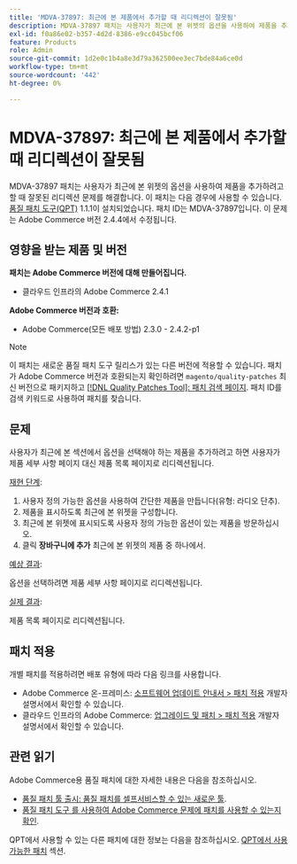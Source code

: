 ```yaml
---
title: 'MDVA-37897: 최근에 본 제품에서 추가할 때 리디렉션이 잘못됨'
description: MDVA-37897 패치는 사용자가 최근에 본 위젯의 옵션을 사용하여 제품을 추가하려고 할 때 잘못된 리디렉션 문제를 해결합니다. 이 패치는 [Quality Patches Tool (QPT)](/help/announcements/adobe-commerce-announcements/magento-quality-patches-released-new-tool-to-self-serve-quality-patches.md) 1.1.1이 설치된 경우 사용할 수 있습니다. 패치 ID는 MDVA-37897입니다. 이 문제는 Adobe Commerce 버전 2.4.4에서 수정됩니다.
exl-id: f0a86e02-b357-4d2d-8386-e9cc045bcf06
feature: Products
role: Admin
source-git-commit: 1d2e0c1b4a8e3d79a362500ee3ec7bde84a6ce0d
workflow-type: tm+mt
source-wordcount: '442'
ht-degree: 0%

---
```


# MDVA-37897: 최근에 본 제품에서 추가할 때 리디렉션이 잘못됨

MDVA-37897 패치는 사용자가 최근에 본 위젯의 옵션을 사용하여 제품을 추가하려고 할 때 잘못된 리디렉션 문제를 해결합니다. 이 패치는 다음 경우에 사용할 수 있습니다. [품질 패치 도구(QPT)](/help/announcements/adobe-commerce-announcements/magento-quality-patches-released-new-tool-to-self-serve-quality-patches.md) 1.1.1이 설치되었습니다. 패치 ID는 MDVA-37897입니다. 이 문제는 Adobe Commerce 버전 2.4.4에서 수정됩니다.

## 영향을 받는 제품 및 버전

**패치는 Adobe Commerce 버전에 대해 만들어집니다.**

* 클라우드 인프라의 Adobe Commerce 2.4.1

**Adobe Commerce 버전과 호환:**

* Adobe Commerce(모든 배포 방법) 2.3.0 - 2.4.2-p1

>[!NOTE]
>
>이 패치는 새로운 품질 패치 도구 릴리스가 있는 다른 버전에 적용할 수 있습니다. 패치가 Adobe Commerce 버전과 호환되는지 확인하려면 `magento/quality-patches` 최신 버전으로 패키지하고 [[!DNL Quality Patches Tool]: 패치 검색 페이지](https://devdocs.magento.com/quality-patches/tool.html#patch-grid). 패치 ID를 검색 키워드로 사용하여 패치를 찾습니다.

## 문제

사용자가 최근에 본 섹션에서 옵션을 선택해야 하는 제품을 추가하려고 하면 사용자가 제품 세부 사항 페이지 대신 제품 목록 페이지로 리디렉션됩니다.

<u>재현 단계</u>:

1. 사용자 정의 가능한 옵션을 사용하여 간단한 제품을 만듭니다(유형: 라디오 단추).
1. 제품을 표시하도록 최근에 본 위젯을 구성합니다.
1. 최근에 본 위젯에 표시되도록 사용자 정의 가능한 옵션이 있는 제품을 방문하십시오.
1. 클릭 **장바구니에 추가** 최근에 본 위젯의 제품 중 하나에서.

<u>예상 결과</u>:

옵션을 선택하려면 제품 세부 사항 페이지로 리디렉션됩니다.

<u>실제 결과</u>:

제품 목록 페이지로 리디렉션됩니다.

## 패치 적용

개별 패치를 적용하려면 배포 유형에 따라 다음 링크를 사용합니다.

* Adobe Commerce 온-프레미스: [소프트웨어 업데이트 안내서 > 패치 적용](https://devdocs.magento.com/guides/v2.4/comp-mgr/patching/mqp.html) 개발자 설명서에서 확인할 수 있습니다.
* 클라우드 인프라의 Adobe Commerce: [업그레이드 및 패치 > 패치 적용](https://devdocs.magento.com/cloud/project/project-patch.html) 개발자 설명서에서 확인할 수 있습니다.

## 관련 읽기

Adobe Commerce용 품질 패치에 대한 자세한 내용은 다음을 참조하십시오.

* [품질 패치 툴 출시: 품질 패치를 셀프서비스할 수 있는 새로운 툴](/help/announcements/adobe-commerce-announcements/magento-quality-patches-released-new-tool-to-self-serve-quality-patches.md).
* [품질 패치 도구 를 사용하여 Adobe Commerce 문제에 패치를 사용할 수 있는지 확인](/help/support-tools/patches-available-in-qpt-tool/check-patch-for-magento-issue-with-magento-quality-patches.md).

QPT에서 사용할 수 있는 다른 패치에 대한 정보는 다음을 참조하십시오. [QPT에서 사용 가능한 패치](https://support.magento.com/hc/en-us/sections/360010506631-Patches-available-in-QPT-tool-) 섹션.
